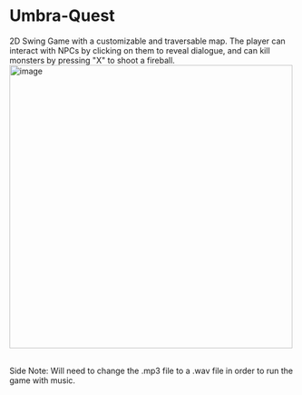 # Umbra-Quest
2D Swing Game with a customizable and traversable map. The player can interact with NPCs by clicking on them to reveal dialogue, and can kill monsters by pressing "X" to shoot a fireball. 
<br>
<img width="499" alt="image" src="https://github.com/bwz5/Umbra-Quest/assets/143123593/65caae57-c201-4645-a9b3-d52f6a0b119b">

<br>
Side Note: Will need to change the .mp3 file to a .wav file in order to run the game with music. 
